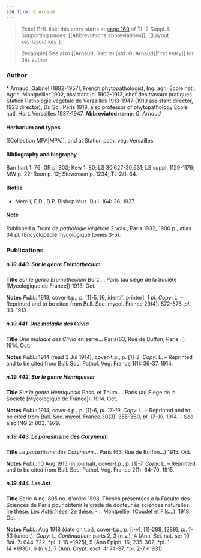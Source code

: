 ```yaml
---
std_form: G.Arnaud
---
```


> [!cite] BHL link: this entry starts at [page 160](https://www.biodiversitylibrary.org/page/33264887) of TL-2 Suppl. I.
> Supporting pages: [[Abbreviations|abbreviations]], [[Layout key|layout key]].

> [!example] See also [[Arnaud, Gabriel {std. G. Arnaud}|first entry]] for this author

### Author

\* Arnaud, Gabriel (1882-1957), French phytopathologist, Ing. agr., École natl. Agric. Montpellier 1902, assistant ib. 1902-1913, chef des travaux pratiques Station Pathologie végétale de Versailles 1913-1947 (1919 assistant director, 1923 director), Dr. Sci. Paris 1918, also professor of phytopathology École natl. Hort. Versailles 1937-1947. 
**Abbreviated name**: *G. Arnaud*

#### Herbarium and types

[[Collection MPA|MPA]], and at Station path. vég. Versailles.

#### Bibliography and biography

Barnhart 1: 76; GR p. 303; Kew 1: 80; LS 30.627-30.631; LS suppl. 1129-1176; MW p. 22; Roon p. 12; Stevenson p. 1234; TL-2/1: 64.

#### Biofile

- Merrill, E.D., B.P. Bishop Mus. Bull. 164: 36. 1937.

#### Note

Published a *Traité de pathologie végétale* 2 vols., Paris 1932, 1900 p., atlas 34 pl. (Encyclopédie mycologique tomes 3-5).

### Publications

##### n.19.440. Sur le genre Eremothecium

**Title**
*Sur le genre Eremothecium* Borzi... Paris (au siège de la Société \[Mycologique de France\]) 1913. Oct.

**Notes**
*Publ*.: 1913, cover-t.p., p. \[1\]-5, \[6, identif. printer\], *1 pl. Copy*: L. – Reprinted and to be cited from Bull. Soc. mycol. France 29(4): 572-576, *pl. 33.* 1913.

##### n.19.441. Une maladie des Clivia

**Title**
*Une maladie des Clivia* en serre... Paris(63, Rue de Buffon, Paris...) 1914. Oct.

**Notes**
*Publ*.: 1914 (read 3 Jul 1914), cover-t.p., p. \[1\]-2. *Copy*: L. – Reprinted and to be cited from Bull. Soc. Pathol. Vég. France 1(1): 36-37. 1914.

##### n.19.442. Sur le genre Henriquesia

**Title**
*Sur le genre Henriquesia* Pass. et Thum.... Paris (au Siège de la Société \[Mycologique de France\]). 1914. Oct.

**Notes**
*Publ*.: 1914, cover-t.p., p. \[1\]-6, *pl. 17-19. Copy*: L. – Reprinted and to be cited from Bull. Soc. mycol. France 30(3): 355-360, *pl. 17-19.* 1914. – See also ING 2: 803. 1979.

##### n.19.443. Le parasitisme des Coryneum

**Title**
*Le parasitisme des Coryneum*... Paris (63, Rue de Buffon...) 1915. Oct.

**Notes**
*Publ*.: 10 Aug 1915 (in journal), cover-t.p., p. \[1\]-7. *Copy*: L. – Reprinted and to be cited from Bull. Soc. Pathol. Vég. France 2(1): 64-70. 1915.

##### n.19.444. Les Ast

**Title**
Serie A no. 805 no. d'ordre 1598. Thèses présentées à la Faculté des Sciences de Paris pour obtenir le grade de docteur ès sciences naturelles... Ire thèse. *Les Ast*é*rin*é*es*. 2e thèse. -... Montpellier (Coudet et Fils...). 1918. Oct.

**Notes**
*Publ*.: Aug 1918 (date on t.p.), cover-t.p., p. \[i-v\], \[1\]-288, \[289\], *pl*. *1-53* (uncol.). *Copy*: L.
*Continuation*: parts 2, 3 (n.v.), 4 (Ann. Sci. nat. ser 10. Bot. 7: 644-722, *pl. 1-16.*1925), 5 (Ann Épiph. 16; 235-302, *pl. 1-14.*1930), 6 (n.v.), 7 (Ann. Crypt. exot. 4: 74-97, *pl. 2-7.*1931).

